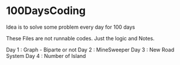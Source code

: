 # 100DaysCoding
Idea is to solve some problem every day for 100 days

These Files are not runnable codes. Just the logic and Notes.

Day 1  : Graph - Biparte or not
Day 2  : MineSweeper
Day 3  : New Road System
Day 4  : Number of Island
